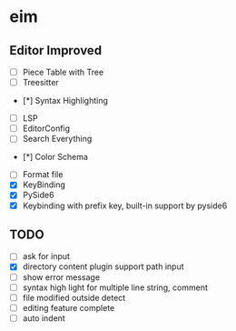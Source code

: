 # eim
## Editor Improved

- [ ] Piece Table with Tree
- [ ] Treesitter
- [*] Syntax Highlighting
- [ ] LSP
- [ ] EditorConfig
- [ ] Search Everything
- [*] Color Schema
- [ ] Format file
- [x] KeyBinding
- [x] PySide6
- [x] Keybinding with prefix key, built-in support by pyside6

## TODO
- [ ] ask for input
- [x] directory content plugin support path input
- [ ] show error message
- [ ] syntax high light for multiple line string, comment
- [ ] file modified outside detect
- [ ] editing feature complete
- [ ] auto indent
